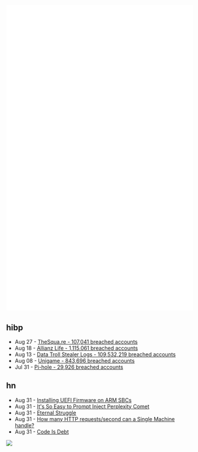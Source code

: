 ![Metrics](https://raw.githubusercontent.com/phixion/phixion/master/metrics.svg)

## hibp

<!--
for https://github.com/phixion/phixion/blob/main/.github/workflows/feeds.yml
-->
<!--START_SECTION:haveibeenpwnd-->
- Aug 27 - [TheSqua.re - 107,041 breached accounts](https://haveibeenpwned.com/Breach/TheSquare)
- Aug 18 - [Allianz Life - 1,115,061 breached accounts](https://haveibeenpwned.com/Breach/AllianzLife)
- Aug 13 - [Data Troll Stealer Logs - 109,532,219 breached accounts](https://haveibeenpwned.com/Breach/DataTrollStealerLogs)
- Aug 08 - [Unigame - 843,696 breached accounts](https://haveibeenpwned.com/Breach/Unigame)
- Jul 31 - [Pi-hole - 29,926 breached accounts](https://haveibeenpwned.com/Breach/ThePi-Hole)
<!--END_SECTION:haveibeenpwnd-->

## hn

<!--
for https://github.com/phixion/phixion/blob/main/.github/workflows/feeds.yml
-->
<!--START_SECTION:hn-->
- Aug 31 - [Installing UEFI Firmware on ARM SBCs](https://interfacinglinux.com/2025/08/25/edk2-uefi-for-the-rock-5-itx/)
- Aug 31 - [It's So Easy to Prompt Inject Perplexity Comet](https://news.ycombinator.com/item?id=45086071)
- Aug 31 - [Eternal Struggle](https://yoavg.github.io/eternal/)
- Aug 31 - [How many HTTP requests/second can a Single Machine handle?](https://binaryigor.com/how-many-http-requests-can-a-single-machine-handle.html)
- Aug 31 - [Code Is Debt](https://tornikeo.com/code-is-debt/)
<!--END_SECTION:hn-->

<!--
for https://yhype.me
-->
![](https://hit.yhype.me/github/profile?user_id=13013670)
